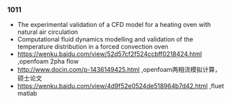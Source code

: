### 1011
- The experimental validation of a CFD model for a heating oven with natural air circulation
- Computational fluid dynamics modelling and validation of the temperature distribution in a forced convection oven
-  https://wenku.baidu.com/view/52d57cf2f524ccbff0218424.html ,openfoam 2pha flow
- http://www.docin.com/p-1436149425.html ,openfoam两相流模拟计算，硕士论文
- https://wenku.baidu.com/view/4d9f52e0524de518964b7d42.html ,fluet matlab
